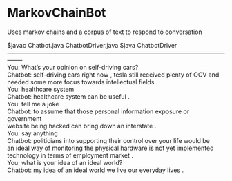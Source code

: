 # MarkovChainBot
Uses markov chains and a corpus of text to respond to conversation


$javac Chatbot.java ChatbotDriver.java
$java ChatbotDriver
–––––––––––––––––––––––––––––––––––––––––––––––––––––––––––––––––––––––––––––  
You: What’s your opinion on self-driving cars?  
Chatbot: self-driving cars right now , tesla still received plenty of OOV and  
needed some more focus towards intellectual fields .  
You: healthcare system  
Chatbot: healthcare system can be useful .  
You: tell me a joke  
Chatbot: to assume that those personal information exposure or government  
website being hacked can bring down an interstate .  
You: say anything  
Chatbot: politicians into supporting their control over your life would be  
an ideal way of monitoring the physical hardware is not yet implemented  
technology in terms of employment market .  
You: what is your idea of an ideal world?  
Chatbot: my idea of an ideal world we live our everyday lives .
